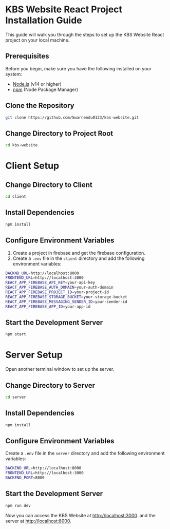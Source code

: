 # KBS Website React Project Installation Guide

This guide will walk you through the steps to set up the KBS Website React project on your local machine.

## Prerequisites

Before you begin, make sure you have the following installed on your system:

- [Node.js](https://nodejs.org/) (v14 or higher)
- [npm](https://www.npmjs.com/) (Node Package Manager)

## Clone the Repository

```bash
git clone https://github.com/Swarnendu0123/kbs-website.git
```

## Change Directory to Project Root

```bash 
cd kbs-website
```

# Client Setup
## Change Directory to Client

```bash 
cd client
```

## Install Dependencies

```bash
npm install
```

## Configure Environment Variables

1. Create a project in firebase and get the firebase configuration.
2. Create a `.env` file in the `client` directory and add the following environment variables:

```bash
BACKND_URL=http://localhost:8000
FRONTEND_URL=http://localhost:3000
REACT_APP_FIREBASE_API_KEY=your-api-key
REACT_APP_FIREBASE_AUTH_DOMAIN=your-auth-domain
REACT_APP_FIREBASE_PROJECT_ID=your-project-id
REACT_APP_FIREBASE_STORAGE_BUCKET=your-storage-bucket
REACT_APP_FIREBASE_MESSAGING_SENDER_ID=your-sender-id
REACT_APP_FIREBASE_APP_ID=your-app-id
```

## Start the Development Server

```bash
npm start
```

# Server Setup

Open another terminal window to set up the server.

## Change Directory to Server

```bash
cd server
```

## Install Dependencies

```bash
npm install
```

## Configure Environment Variables
Create a `.env` file in the `server` directory and add the following environment variables:

```bash
BACKEND_URL=http://localhost:8000
FRONTEND_URL=http://localhost:3000
BACKEND_PORT=8000
```

## Start the Development Server

```bash
npm run dev
```


Now you can access the KBS Website at [http://localhost:3000](http://localhost:3000). and the server at [http://localhost:8000](http://localhost:8000).